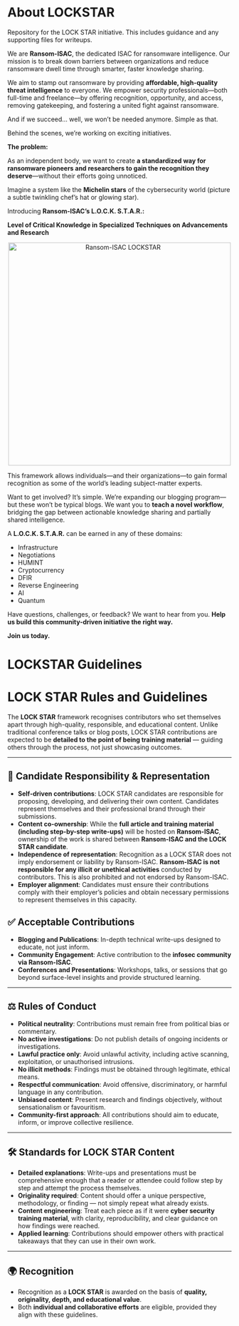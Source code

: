# About LOCKSTAR
Repository for the LOCK STAR initiative. This includes guidance and any supporting files for writeups. 

We are **Ransom-ISAC**, the dedicated ISAC for ransomware intelligence. Our mission is to break down barriers between organizations and reduce ransomware dwell time through smarter, faster knowledge sharing.

We aim to stamp out ransomware by providing **affordable, high-quality threat intelligence** to everyone. We empower security professionals—both full-time and freelance—by offering recognition, opportunity, and access, removing gatekeeping, and fostering a united fight against ransomware.

And if we succeed… well, we won’t be needed anymore. Simple as that.

Behind the scenes, we’re working on exciting initiatives. 

**The problem:** 

As an independent body, we want to create **a standardized way for ransomware pioneers and researchers to gain the recognition they deserve**—without their efforts going unnoticed.

Imagine a system like the **Michelin stars** of the cybersecurity world (picture a subtle twinkling chef’s hat or glowing star).

Introducing **Ransom-ISAC’s L.O.C.K. S.T.A.R.:**

**Level of Critical Knowledge in Specialized Techniques on Advancements and Research**

<div align="center">
  <img 
    src="https://github.com/user-attachments/assets/54a3dcec-e862-408f-a43a-0459b79197ec" 
    alt="Ransom-ISAC LOCKSTAR" 
    width="500">
</div>


This framework allows individuals—and their organizations—to gain formal recognition as some of the world’s leading subject-matter experts.

Want to get involved? It’s simple. We’re expanding our blogging program—but these won’t be typical blogs. We want you to **teach a novel workflow**, bridging the gap between actionable knowledge sharing and partially shared intelligence.

A **L.O.C.K. S.T.A.R.** can be earned in any of these domains:

- Infrastructure
- Negotiations
- HUMINT
- Cryptocurrency
- DFIR
- Reverse Engineering
- AI
- Quantum

Have questions, challenges, or feedback? We want to hear from you. **Help us build this community-driven initiative the right way.**

**Join us today.**


# LOCKSTAR Guidelines
# LOCK STAR Rules and Guidelines

The **LOCK STAR** framework recognises contributors who set themselves apart through high-quality, responsible, and educational content. Unlike traditional conference talks or blog posts, LOCK STAR contributions are expected to be **detailed to the point of being training material** — guiding others through the process, not just showcasing outcomes.

---

## 🧭 Candidate Responsibility & Representation

- **Self-driven contributions**: LOCK STAR candidates are responsible for proposing, developing, and delivering their own content. Candidates represent themselves and their professional brand through their submissions.
- **Content co-ownership**: While the **full article and training material (including step-by-step write-ups)** will be hosted on **Ransom-ISAC**, ownership of the work is shared between **Ransom-ISAC and the LOCK STAR candidate**.
- **Independence of representation**: Recognition as a LOCK STAR does not imply endorsement or liability by Ransom-ISAC. **Ransom-ISAC is not responsible for any illicit or unethical activities** conducted by contributors. This is also prohibited and not endorsed by Ransom-ISAC.
- **Employer alignment**: Candidates must ensure their contributions comply with their employer’s policies and obtain necessary permissions to represent themselves in this capacity.

## ✅ Acceptable Contributions

- **Blogging and Publications**: In-depth technical write-ups designed to educate, not just inform.
- **Community Engagement**: Active contribution to the **infosec community via Ransom-ISAC**.
- **Conferences and Presentations**: Workshops, talks, or sessions that go beyond surface-level insights and provide structured learning.

---

## ⚖️ Rules of Conduct

- **Political neutrality**: Contributions must remain free from political bias or commentary.
- **No active investigations**: Do not publish details of ongoing incidents or investigations.
- **Lawful practice only**: Avoid unlawful activity, including active scanning, exploitation, or unauthorised intrusions.
- **No illicit methods**: Findings must be obtained through legitimate, ethical means.
- **Respectful communication**: Avoid offensive, discriminatory, or harmful language in any contribution.
- **Unbiased content**: Present research and findings objectively, without sensationalism or favouritism.
- **Community-first approach**: All contributions should aim to educate, inform, or improve collective resilience.

---

## 🛠️ Standards for LOCK STAR Content

- **Detailed explanations**: Write-ups and presentations must be comprehensive enough that a reader or attendee could follow step by step and attempt the process themselves.
- **Originality required**: Content should offer a unique perspective, methodology, or finding — not simply repeat what already exists.
- **Content engineering**: Treat each piece as if it were **cyber security training material**, with clarity, reproducibility, and clear guidance on how findings were reached.
- **Applied learning**: Contributions should empower others with practical takeaways that they can use in their own work.

---

## 🌍 Recognition

- Recognition as a **LOCK STAR** is awarded on the basis of **quality, originality, depth, and educational value**.
- Both **individual and collaborative efforts** are eligible, provided they align with these guidelines.
